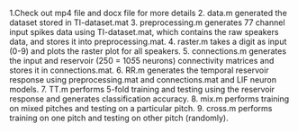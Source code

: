 1.Check out mp4 file and docx file for more details
2.  data.m generated the dataset stored in TI-dataset.mat
3. preprocessing.m generates 77 channel input spikes data using TI-dataset.mat, which contains the raw speakers data, and stores it into preprocessing.mat.
4. raster.m takes a digit as input (0-9) and plots the raster plot for all speakers.
5. connections.m generates the input and reservoir (250 = 10*5*5 neurons) connectivity matrices and stores it in connections.mat.
6. RR.m generates the temporal reservoir response using preprocessing.mat and connections.mat and LIF neuron models.
7. TT.m performs 5-fold training and testing using the reservoir response and generates classification accuracy.
8. mix.m performs training on mixed pitches and testing on a particular pitch.
9. cross.m performs training on one pitch and testing on other pitch (randomly).

